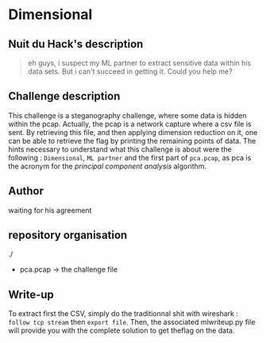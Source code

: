 # Dimensional

## Nuit du Hack's description
> eh guys, i suspect my ML partner to extract sensitive data within his data sets. But i can't succeed in getting it. Could you help me?

## Challenge description
This challenge is a steganography challenge, where some data is hidden within the pcap. Actually, the pcap is a network capture where a csv file is sent. By retrieving this file, and then applying dimension reduction on it, one can be able to retrieve the flag by printing the remaining points of data. The hints necessary to understand what this challenge is about were the following : `Dimensional`, `ML partner` and the first part of `pca.pcap`, as pca is the acronym for the *principal component analysis* algorithm. 

## Author
waiting for his agreement

## repository organisation
./
  * pca.pcap -> the challenge file

## Write-up
To extract first the CSV, simply do the traditionnal shit with wireshark : `follow tcp stream` then `export file`. Then, the associated mlwriteup.py file will provide you with the complete solution to get theflag on the data.
